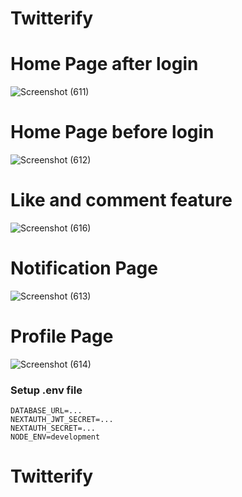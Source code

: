 # Twitterify

# Home Page after login
![Screenshot (611)](https://github.com/Smishra-solveda/Twitterify/assets/133752093/c34d4362-56b5-4454-9829-6ea072a8209e)

# Home Page before login
![Screenshot (612)](https://github.com/Smishra-solveda/Twitterify/assets/133752093/6b3b7aa6-fef7-4bfd-873f-fbbc27bf9e2c)

# Like and comment feature
![Screenshot (616)](https://github.com/Smishra-solveda/Twitterify/assets/133752093/2a9acadb-4668-458a-a74e-d2191519c2a7)

# Notification  Page
![Screenshot (613)](https://github.com/Smishra-solveda/Twitterify/assets/133752093/c6ffc7fa-904e-44af-9eef-01fa2b8e0277)

# Profile Page
![Screenshot (614)](https://github.com/Smishra-solveda/Twitterify/assets/133752093/9eb37677-3db4-4c02-a0a8-8490e77e6bbf)

### Setup .env file
```
DATABASE_URL=...
NEXTAUTH_JWT_SECRET=...
NEXTAUTH_SECRET=...
NODE_ENV=development
```

# Twitterify
